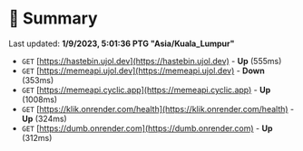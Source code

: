 # 📖 Summary
Last updated: **1/9/2023, 5:01:36 PTG "Asia/Kuala_Lumpur"**

- `GET` [https://hastebin.ujol.dev](https://hastebin.ujol.dev) - **Up** (555ms)
- `GET` [https://memeapi.ujol.dev](https://memeapi.ujol.dev) - **Down** (353ms)
- `GET` [https://memeapi.cyclic.app](https://memeapi.cyclic.app) - **Up** (1008ms)
- `GET` [https://klik.onrender.com/health](https://klik.onrender.com/health) - **Up** (324ms)
- `GET` [https://dumb.onrender.com](https://dumb.onrender.com) - **Up** (312ms)
